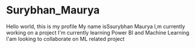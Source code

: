 # Surybhan_Maurya
Hello world,
this is my profile
My name isSsurybhan Maurya
I,m currently working on a project
I'm currently learning Power BI and Machine Learning
I'am looking to collaborate on ML related project

